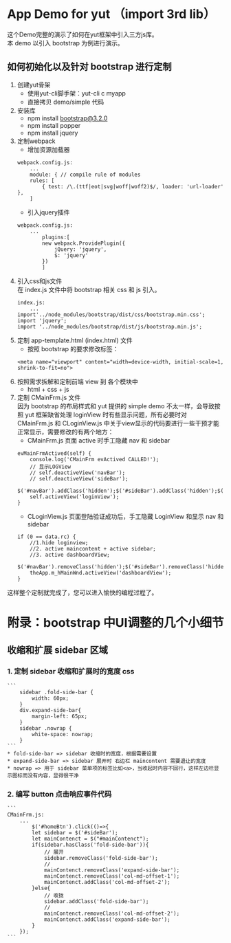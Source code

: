 # App Demo for yut （import 3rd lib）
这个Demo完整的演示了如何在yut框架中引入三方js库。    
本 demo 以引入 bootstrap 为例进行演示。   

## 如何初始化以及针对 bootstrap 进行定制
1. 创建yut骨架   
   * 使用yut-cli脚手架：yut-cli c myapp
   * 直接拷贝 demo/simple 代码
2. 安装库
   * npm install bootstrap@3.2.0
   * npm install popper
   * npm install jquery
3. 定制webpack
    * 增加资源加载器
    ```
    webpack.config.js:
        ...
        module: { // compile rule of modules
        rules: [
            { test: /\.(ttf|eot|svg|woff|woff2)$/, loader: 'url-loader' },
        ]
    ```
    * 引入jquery插件
    ```
    webpack.config.js:
        ...
            plugins:[
            new webpack.ProvidePlugin({
                jQuery: 'jquery',
                $: 'jquery'
            })
            ]

    ```
4. 引入css和js文件    
    在 index.js 文件中将 bootstrap 相关 css 和 js 引入。
    ```
    index.js:
        ...
    import'../node_modules/bootstrap/dist/css/bootstrap.min.css';
    import 'jquery';
    import '../node_modules/bootstrap/dist/js/bootstrap.min.js';

    ````
5. 定制 app-template.html (index.html) 文件
    * 按照 bootstrap 的要求修改<head>标签：
    ```
    <meta name="viewport" content="width=device-width, initial-scale=1, shrink-to-fit=no">
    ```
6. 按照需求拆解和定制前端 view 到 各个模块中
    * html + css + js
7. 定制 CMainFrm.js 文件    
    因为 bootstrap 的布局样式和 yut 提供的 simple demo 不太一样，会导致按照 yut 框架缺省处理 loginView 时有些显示问题，所有必要时对 CMainFrm.js 和 CLoginView.js 中关于view显示的代码要进行一些干预才能正常显示，需要修改的有两个地方：
    * CMainFrm.js 页面 active 时手工隐藏 nav 和 sidebar
    ```
    evMainFrmActived(self) {
        console.log('CMainFrm evActived CALLED!');
        // 显示LOGView
        // self.deactiveView('navBar');
        // self.deactiveView('sideBar');
        $('#navBar').addClass('hidden');$('#sideBar').addClass('hidden');$('#mainContenct').addClass('hidden');
        self.activeView('loginView');
    }
    ```
    * CLoginView.js 页面登陆验证成功后，手工隐藏 LoginView 和显示 nav 和 sidebar
    ```
    if (0 == data.rc) {
        //1.hide loginview;
        //2. active maincontent + active sidebar;
        //3. active dashboardView;
        $('#navBar').removeClass('hidden');$('#sideBar').removeClass('hidden');$('#mainContenct').removeClass('hidden');
        theApp.m_hMainWnd.activeView('dashboardView');
    }
    ```
这样整个定制就完成了，您可以进入愉快的编程过程了。    


# 附录：bootstrap 中UI调整的几个小细节    
## 收缩和扩展 sidebar 区域  
###   1. 定制 sidebar 收缩和扩展时的宽度 css     
    ```
        sidebar .fold-side-bar {
            width: 60px;
        }
        div.expand-side-bar{
            margin-left: 65px;
        }
        sidebar .nowrap {
            white-space: nowrap;
        }
    ```
    * fold-side-bar => sidebar 收缩时的宽度，根据需要设置
    * expand-side-bar => sidebar 展开时 右边栏 maincontent 需要退让的宽度
    * nowrap => 用于 sidebar 菜单项的标签比如<a>，当收起时内容不回行，这样左边栏显示图标而没有内容，显得很干净    
###   2. 编写 button 点击响应事件代码     
    ```
    CMainFrm.js:
        ...
            $('#homeBtn').click(()=>{
            let sidebar = $('#sideBar');
            let mainContenct = $("#mainContenct");
            if(sidebar.hasClass('fold-side-bar')){
                // 展开
                sidebar.removeClass('fold-side-bar');
                //
                mainContenct.removeClass('expand-side-bar');
                mainContenct.removeClass('col-md-offset-1');
                mainContenct.addClass('col-md-offset-2');
            }else{
                // 收拢
                sidebar.addClass('fold-side-bar');
                //
                mainContenct.removeClass('col-md-offset-2');
                mainContenct.addClass('expand-side-bar');
            }
        });
    ```     
